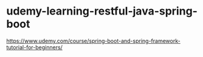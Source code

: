 # udemy-learning-restful-java-spring-boot

https://www.udemy.com/course/spring-boot-and-spring-framework-tutorial-for-beginners/
